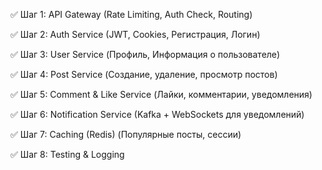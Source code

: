 ✅ Шаг 1: API Gateway (Rate Limiting, Auth Check, Routing)

✅ Шаг 2: Auth Service (JWT, Cookies, Регистрация, Логин)

✅ Шаг 3: User Service (Профиль, Информация о пользователе)

✅ Шаг 4: Post Service (Создание, удаление, просмотр постов)

✅ Шаг 5: Comment & Like Service (Лайки, комментарии, уведомления)

✅ Шаг 6: Notification Service (Kafka + WebSockets для уведомлений)

✅ Шаг 7: Caching (Redis) (Популярные посты, сессии)

✅ Шаг 8: Testing & Logging
